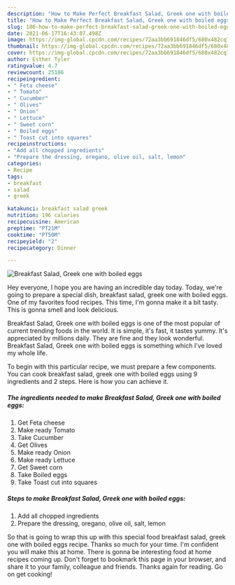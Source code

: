 ```yaml
---
description: "How to Make Perfect Breakfast Salad, Greek one with boiled eggs"
title: "How to Make Perfect Breakfast Salad, Greek one with boiled eggs"
slug: 186-how-to-make-perfect-breakfast-salad-greek-one-with-boiled-eggs
date: 2021-06-17T16:43:07.498Z
image: https://img-global.cpcdn.com/recipes/72aa3bb691846df5/680x482cq70/breakfast-salad-greek-one-with-boiled-eggs-recipe-main-photo.jpg
thumbnail: https://img-global.cpcdn.com/recipes/72aa3bb691846df5/680x482cq70/breakfast-salad-greek-one-with-boiled-eggs-recipe-main-photo.jpg
cover: https://img-global.cpcdn.com/recipes/72aa3bb691846df5/680x482cq70/breakfast-salad-greek-one-with-boiled-eggs-recipe-main-photo.jpg
author: Esther Tyler
ratingvalue: 4.7
reviewcount: 25186
recipeingredient:
- " Feta cheese"
- " Tomato"
- " Cucumber"
- " Olives"
- " Onion"
- " Lettuce"
- " Sweet corn"
- " Boiled eggs"
- " Toast cut into squares"
recipeinstructions:
- "Add all chopped ingredients"
- "Prepare the dressing, oregano, olive oil, salt, lemon"
categories:
- Recipe
tags:
- breakfast
- salad
- greek

katakunci: breakfast salad greek 
nutrition: 196 calories
recipecuisine: American
preptime: "PT21M"
cooktime: "PT50M"
recipeyield: "2"
recipecategory: Dinner

---
```



![Breakfast Salad, Greek one with boiled eggs](https://img-global.cpcdn.com/recipes/72aa3bb691846df5/680x482cq70/breakfast-salad-greek-one-with-boiled-eggs-recipe-main-photo.jpg)

Hey everyone, I hope you are having an incredible day today. Today, we're going to prepare a special dish, breakfast salad, greek one with boiled eggs. One of my favorites food recipes. This time, I'm gonna make it a bit tasty. This is gonna smell and look delicious.

Breakfast Salad, Greek one with boiled eggs is one of the most popular of current trending foods in the world. It is simple, it's fast, it tastes yummy. It's appreciated by millions daily. They are fine and they look wonderful. Breakfast Salad, Greek one with boiled eggs is something which I've loved my whole life.




To begin with this particular recipe, we must prepare a few components. You can cook breakfast salad, greek one with boiled eggs using 9 ingredients and 2 steps. Here is how you can achieve it.

<!--inarticleads1-->

##### The ingredients needed to make Breakfast Salad, Greek one with boiled eggs:

1. Get  Feta cheese
1. Make ready  Tomato
1. Take  Cucumber
1. Get  Olives
1. Make ready  Onion
1. Make ready  Lettuce
1. Get  Sweet corn
1. Take  Boiled eggs
1. Take  Toast cut into squares




<!--inarticleads2-->

##### Steps to make Breakfast Salad, Greek one with boiled eggs:

1. Add all chopped ingredients
1. Prepare the dressing, oregano, olive oil, salt, lemon




So that is going to wrap this up with this special food breakfast salad, greek one with boiled eggs recipe. Thanks so much for your time. I'm confident you will make this at home. There is gonna be interesting food at home recipes coming up. Don't forget to bookmark this page in your browser, and share it to your family, colleague and friends. Thanks again for reading. Go on get cooking!
